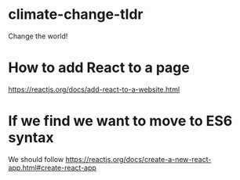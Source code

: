 # climate-change-tldr
Change the world!

# How to add React to a page
https://reactjs.org/docs/add-react-to-a-website.html

# If we find we want to move to ES6 syntax
We should follow https://reactjs.org/docs/create-a-new-react-app.html#create-react-app
